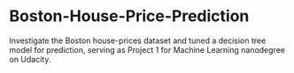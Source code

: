 # Boston-House-Price-Prediction
Investigate the Boston house-prices dataset and tuned a decision tree model for prediction, serving as Project 1 for Machine Learning nanodegree on Udacity.
